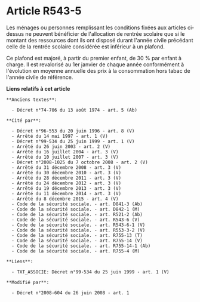 # Article R543-5

Les ménages ou personnes remplissant les conditions fixées aux articles ci-dessus ne peuvent bénéficier de l'allocation de
rentrée scolaire que si le montant des ressources dont ils ont disposé durant l'année civile précédant celle de la rentrée
scolaire considérée est inférieur à un plafond. 

Ce plafond est majoré, à partir du premier enfant, de 30 % par enfant à charge. Il est revalorisé au 1er janvier de chaque
année conformément à l'évolution en moyenne annuelle des prix à la consommation hors tabac de l'année civile de référence.

**Liens relatifs à cet article**

	**Anciens textes**:

	  - Décret n°74-706 du 13 août 1974 - art. 5 (Ab)

	**Cité par**:

	  - Décret n°96-553 du 20 juin 1996 - art. 8 (V)
	  - Arrêté du 14 mai 1997 - art. 1 (V)
	  - Décret n°99-534 du 25 juin 1999 - art. 1 (V)
	  - Arrêté du 26 juin 2003 - art. 2 (V)
	  - Arrêté du 16 juillet 2004 - art. 3 (V)
	  - Arrêté du 10 juillet 2007 - art. 3 (V)
	  - Décret n°2008-1025 du 7 octobre 2008 - art. 2 (V)
	  - Arrêté du 31 décembre 2008 - art. 3 (V)
	  - Arrêté du 30 décembre 2010 - art. 3 (V)
	  - Arrêté du 28 décembre 2011 - art. 3 (V)
	  - Arrêté du 24 décembre 2012 - art. 3 (V)
	  - Arrêté du 19 décembre 2013 - art. 3 (V)
	  - Arrêté du 11 décembre 2014 - art. 3 (V)
	  - Arrêté du 8 décembre 2015 - art. 4 (V)
	  - Code de la sécurité sociale. - art. D841-3 (Ab)
	  - Code de la sécurité sociale. - art. D842-1 (M)
	  - Code de la sécurité sociale. - art. R521-2 (Ab)
	  - Code de la sécurité sociale. - art. R543-6 (V)
	  - Code de la sécurité sociale. - art. R543-6-1 (V)
	  - Code de la sécurité sociale. - art. R553-3-2 (V)
	  - Code de la sécurité sociale. - art. R755-13 (T)
	  - Code de la sécurité sociale. - art. R755-14 (V)
	  - Code de la sécurité sociale. - art. R755-14-1 (Ab)
	  - Code de la sécurité sociale. - art. R755-4 (M)

	**Liens**:

	  - TXT_ASSOCIE: Décret n°99-534 du 25 juin 1999 - art. 1 (V)

	**Modifié par**:

	  - Décret n°2008-604 du 26 juin 2008 - art. 1
